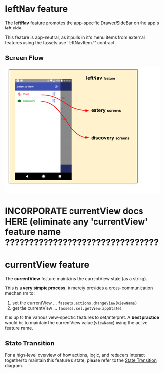 # leftNav feature

The **leftNav** feature promotes the app-specific Drawer/SideBar
on the app's left side.

This feature is app-neutral, as it pulls in it's menu items from
external features using the fassets.use 'leftNavItem.*' contract.


## Screen Flow

![Screen Flow](docs/ScreenFlow.png)

# INCORPORATE currentView docs HERE (eliminate any 'currentView' feature name ????????????????????????????????

# currentView feature

The **currentView** feature maintains the currentView state (as a string).

This is a **very simple process**.  It merely provides a
cross-communication mechanism to:

 1. set the currentView ... `fassets.actions.changeView(viewName)`
 2. get the currentView ... `fassets.sel.getView(appState)`

It is up to the various view-specific features to set/interpret.  A
**best practice** would be to maintain the currentView value
(`viewName`) using the active feature name.

## State Transition

For a high-level overview of how actions, logic, and reducers interact
together to maintain this feature's state, please refer to the [State
Transition](docs/StateTransition.txt) diagram.
